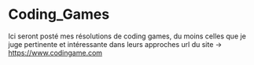 # Coding_Games
Ici seront posté mes résolutions de coding games, du moins celles que je juge pertinente et intéressante dans leurs approches
url du site -> https://www.codingame.com
